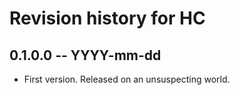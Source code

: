 # Revision history for HC

## 0.1.0.0 -- YYYY-mm-dd

* First version. Released on an unsuspecting world.
